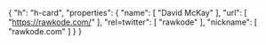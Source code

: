 {
  "h": "h-card",
  "properties": {
    "name": [
      "David McKay"
    ],
    "url": [
      "https://rawkode.com/"
    ],
    "rel=twitter": [
      "rawkode"
    ],
    "nickname": [
      "rawkode.com"
    ]
  }
}
